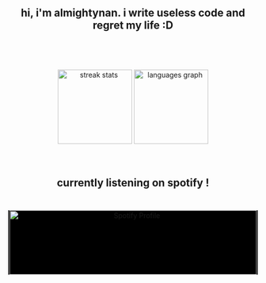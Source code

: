 <br></br>
<h2 align="center">hi, i'm almightynan. i write useless code and regret my life :D<br></br></h2>
<br></br>

<div align="center">
  <img src="https://github-readme-streak-stats.herokuapp.com/?user=almightynan&theme=dark" height="150" alt="streak stats" />
  <img src="https://github-readme-stats.vercel.app/api/top-langs?username=almightynan&locale=en&layout=compact&card_width=320&langs_count=7&theme=dark" height="150" alt="languages graph" />
</div>
<br><br>
<h2 align="center">currently listening on spotify !<br></br></h2>

<div align="center" style="background-color: black;">
<a href="https://spotify-github-profile.kittinanx.com/api/view?uid=knik70glitv30ikle6x0cyqpc&redirect=true">
    <img src="https://spotify-github-profile.kittinanx.com/api/view.svg?uid=knik70glitv30ikle6x0cyqpc&cover_image=true&theme=natemoo-re&show_offline=false&background_color=121212&interchange=true&bar_color_cover=true&bar_color=53b14f" height="130" width="500" alt="Spotify Profile"/>
</a>

</div>

<br></br>

